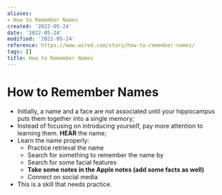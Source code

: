 ```yaml
---
aliases:
- How to Remember Names
created: '2022-05-24'
date: '2022-05-24'
modified: '2022-05-24'
reference: https://www.wired.com/story/how-to-remember-names/
tags: []
title: How to Remember Names
---
```


# How to Remember Names

- Initially, a name and a face are not associated until your hippocampus puts them together into a single memory;
- Instead of focusing on introducing yourself, pay more attention to learning them. **HEAR** the name;
- Learn the name properly:
	- Practice retrieval the name
	- Search for something to remember the name by
	- Search for some facial features
	- **Take some notes in the Apple notes (add some facts as well)**
	- Connect on social media
- This is a skill that needs practice.